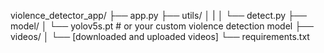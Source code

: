 violence_detector_app/
├── app.py
├── utils/
│   |
│   └── detect.py
├── model/
│   └── yolov5s.pt  # or your custom violence detection model
├── videos/
│   └── [downloaded and uploaded videos]
└── requirements.txt

